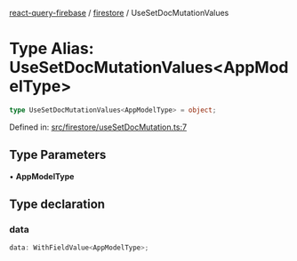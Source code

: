 [react-query-firebase](../../modules.md) / [firestore](../index.md) / UseSetDocMutationValues

# Type Alias: UseSetDocMutationValues\<AppModelType\>

```ts
type UseSetDocMutationValues<AppModelType> = object;
```

Defined in: [src/firestore/useSetDocMutation.ts:7](https://github.com/vpishuk/react-query-firebase/blob/7fbf9b6c8d5aecd24bcbf362edabf19ee5b1c72c/src/firestore/useSetDocMutation.ts#L7)

## Type Parameters

• **AppModelType**

## Type declaration

### data

```ts
data: WithFieldValue<AppModelType>;
```
